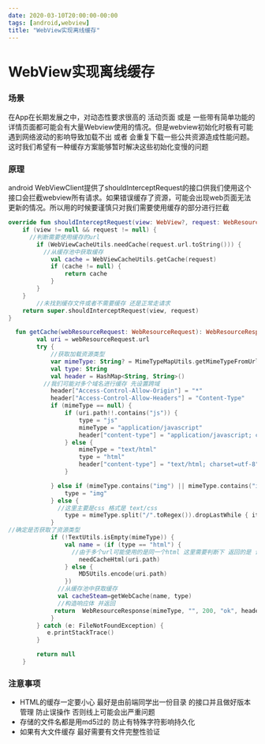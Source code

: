 ```yaml
---
date: 2020-03-10T20:00:00-00:00
tags: [android,webview]
title: "WebView实现离线缓存"
---
```




# WebView实现离线缓存

### 场景

在App在长期发展之中，对动态性要求很高的 活动页面 或是 一些带有简单功能的详情页面都可能会有大量Webview使用的情况。但是webview初始化时极有可能遇到网络波动的影响导致加载不出 或者 会重复下载一些公共资源造成性能问题。这时我们希望有一种缓存方案能够暂时解决这些初始化变慢的问题

### 原理

android  WebViewClient提供了shouldInterceptRequest的接口供我们使用这个接口会拦截webview所有请求。如果错误缓存了资源，可能会出现web页面无法更新的情况。所以用的时候要谨慎只对我们需要使用缓存的部分进行拦截 

```kotlin
override fun shouldInterceptRequest(view: WebView?, request: WebResourceRequest?): WebResourceResponse? {
    if (view != null && request != null) {
      //判断需要使用缓存的url 
        if (WebViewCacheUtils.needCache(request.url.toString())) {
          //从缓存池中获取缓存
            val cache = WebViewCacheUtils.getCache(request)
            if (cache != null) {
                return cache
            }
        }
    }
		//未找到缓存文件或者不需要缓存 还是正常走请求
    return super.shouldInterceptRequest(view, request)
}
```



```kotlin
  fun getCache(webResourceRequest: WebResourceRequest): WebResourceResponse? {
        val uri = webResourceRequest.url
        try {
            //获取加载资源类型
            var mimeType: String? = MimeTypeMapUtils.getMimeTypeFromUrl(uri.toString())
            val type: String
            val header = HashMap<String, String>()
          //我们可能对多个域名进行缓存 先设置跨域
            header["Access-Control-Allow-Origin"] = "*"
            header["Access-Control-Allow-Headers"] = "Content-Type"
            if (mimeType == null) {
                if (uri.path!!.contains("js")) {
                    type = "js"
                    mimeType = "application/javascript"
                    header["content-type"] = "application/javascript; charset=utf-8"
                } else {
                    mimeType = "text/html"
                    type = "html"
                    header["content-type"] = "text/html; charset=utf-8"
                }

            } else if (mimeType.contains("img") || mimeType.contains("image")) {
                type = "img"
            } else {
              //这里主要是css 格式是 text/css
                type = mimeType.split("/".toRegex()).dropLastWhile { it.isEmpty() }.toTypedArray()[1]
            }
//确定是否获取了资源类型
            if (!TextUtils.isEmpty(mimeType)) {
                val name = (if (type == "html") {
                  //由于多个url可能使用的是同一个html 这里需要判断下 返回的是 该html的md5
                    needCacheHtml(uri.path)
                } else {
                    MD5Utils.encode(uri.path)
                })
              //从缓存池中获取缓存 
              val cacheSteam=getWebCache(name, type)
              //构造响应体 并返回
             return  WebResourceResponse(mimeType, "", 200, "ok", header, cacheSteam)
            }
        } catch (e: FileNotFoundException) {
           e.printStackTrace()
        }

        return null
    }
```

### 注意事项

- HTML的缓存一定要小心 最好是由前端同学出一份目录 的接口并且做好版本管理 防止误操作 否则线上可能会出严重问题
- 存储的文件名都是用md5过的 防止有特殊字符影响持久化
- 如果有大文件缓存 最好需要有文件完整性验证 